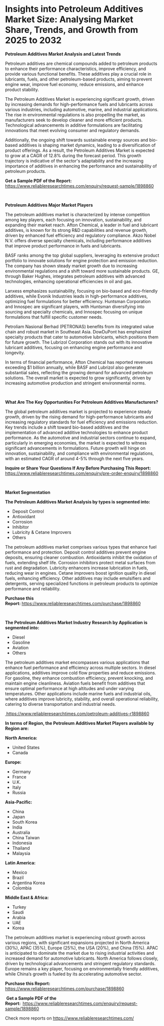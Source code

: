 <p><h1>Insights into Petroleum Additives Market Size: Analysing Market Share, Trends, and Growth from 2025 to 2032</h1></p><p><strong>Petroleum Additives Market Analysis and Latest Trends</strong></p>
<p><p>Petroleum additives are chemical compounds added to petroleum products to enhance their performance characteristics, improve efficiency, and provide various functional benefits. These additives play a crucial role in lubricants, fuels, and other petroleum-based products, aiming to prevent engine wear, improve fuel economy, reduce emissions, and enhance product stability.</p><p>The Petroleum Additives Market is experiencing significant growth, driven by increasing demands for high-performance fuels and lubricants across various industries, including automotive, marine, and industrial applications. The rise in environmental regulations is also propelling the market, as manufacturers seek to develop cleaner and more efficient products. Technological advancements in additive formulations are facilitating innovations that meet evolving consumer and regulatory demands.</p><p>Additionally, the ongoing shift towards sustainable energy sources and bio-based additives is shaping market dynamics, leading to a diversification of product offerings. As a result, the Petroleum Additives Market is expected to grow at a CAGR of 12.8% during the forecast period. This growth trajectory is indicative of the sector's adaptability and the increasing importance of additives in enhancing the performance and sustainability of petroleum products.</p></p>
<p><strong>Get a Sample PDF of the Report:&nbsp;</strong> <a href="https://www.reliableresearchtimes.com/enquiry/request-sample/1898860?utm_campaign=2997&utm_medium=2&utm_source=Github&utm_content=ia&utm_term=31032025&utm_id=petroleum-additives">https://www.reliableresearchtimes.com/enquiry/request-sample/1898860</a></p>
<p>&nbsp;</p>
<p><strong>Petroleum Additives Major Market Players</strong></p>
<p><p>The petroleum additives market is characterized by intense competition among key players, each focusing on innovation, sustainability, and expanding their market reach. Afton Chemical, a leader in fuel and lubricant additives, is known for its strong R&D capabilities and revenue growth, driven by enhanced fuel efficiency and regulatory compliance. Akzo Nobel N.V. offers diverse specialty chemicals, including performance additives that improve product performance in fuels and lubricants.</p><p>BASF ranks among the top global suppliers, leveraging its extensive product portfolio to innovate solutions for engine protection and emission reduction. The company has shown steady market growth due to increasing environmental regulations and a shift toward more sustainable products. GE, through Baker Hughes, integrates petroleum additives with advanced technologies, enhancing operational efficiencies in oil and gas.</p><p>Lanxess emphasizes sustainability, focusing on bio-based and eco-friendly additives, while Evonik Industries leads in high-performance additives, optimizing fuel formulations for better efficiency. Huntsman Corporation and Innospec are significant players, with Huntsman diversifying into sourcing and specialty chemicals, and Innospec focusing on unique formulations that fulfill specific customer needs.</p><p>Petroliam Nasional Berhad (PETRONAS) benefits from its integrated value chain and robust market in Southeast Asia. DowDuPont has emphasized specialty products that cater to automotive lubricants, which positions them for future growth. The Lubrizol Corporation stands out with its innovative lubricant additives, focusing on enhancing engine performance and longevity.</p><p>In terms of financial performance, Afton Chemical has reported revenues exceeding $1 billion annually, while BASF and Lubrizol also generate substantial sales, reflecting the growing demand for advanced petroleum solutions. The overall market is expected to grow significantly, driven by increasing automotive production and stringent environmental norms.</p></p>
<p>&nbsp;</p>
<p><strong>What Are The Key Opportunities For Petroleum Additives Manufacturers?</strong></p>
<p><p>The global petroleum additives market is projected to experience steady growth, driven by the rising demand for high-performance lubricants and increasing regulatory standards for fuel efficiency and emissions reduction. Key trends include a shift toward bio-based additives and the implementation of advanced additive technologies to enhance product performance. As the automotive and industrial sectors continue to expand, particularly in emerging economies, the market is expected to witness significant advancements in formulations. Future growth will hinge on innovation, sustainability, and compliance with environmental regulations, with an estimated CAGR of around 4-5% through the next five years.</p></p>
<p><strong>Inquire or Share Your Questions If Any Before Purchasing This Report:</strong> <a href="https://www.reliableresearchtimes.com/enquiry/pre-order-enquiry/1898860?utm_campaign=2997&utm_medium=2&utm_source=Github&utm_content=ia&utm_term=31032025&utm_id=petroleum-additives">https://www.reliableresearchtimes.com/enquiry/pre-order-enquiry/1898860</a></p>
<p>&nbsp;</p>
<p><strong>Market Segmentation</strong></p>
<p><strong>The Petroleum Additives Market Analysis by types is segmented into:</strong></p>
<p><ul><li>Deposit Control</li><li>Antioxidant</li><li>Corrosion</li><li>Inhibitor</li><li>Lubricity & Cetane Improvers</li><li>Others</li></ul></p>
<p><p>The petroleum additives market comprises various types that enhance fuel performance and protection. Deposit control additives prevent engine deposits, ensuring cleaner combustion. Antioxidants inhibit the oxidation of fuels, extending shelf life. Corrosion inhibitors protect metal surfaces from rust and degradation. Lubricity enhancers increase lubrication in fuels, reducing wear in engines. Cetane improvers boost ignition quality in diesel fuels, enhancing efficiency. Other additives may include emulsifiers and detergents, serving specialized functions in petroleum products to optimize performance and reliability.</p></p>
<p><strong>Purchase this Report:&nbsp;</strong><a href="https://www.reliableresearchtimes.com/purchase/1898860?utm_campaign=2997&utm_medium=2&utm_source=Github&utm_content=ia&utm_term=31032025&utm_id=petroleum-additives">https://www.reliableresearchtimes.com/purchase/1898860</a></p>
<p>&nbsp;</p>
<p><strong>The Petroleum Additives Market Industry Research by Application is segmented into:</strong></p>
<p><ul><li>Diesel</li><li>Gasoline</li><li>Aviation</li><li>Others</li></ul></p>
<p><p>The petroleum additives market encompasses various applications that enhance fuel performance and efficiency across multiple sectors. In diesel applications, additives improve cold flow properties and reduce emissions. For gasoline, they enhance combustion efficiency, prevent knocking, and maintain engine cleanliness. Aviation fuels benefit from additives that ensure optimal performance at high altitudes and under varying temperatures. Other applications include marine fuels and industrial oils, where additives improve lubricity, stability, and overall operational reliability, catering to diverse transportation and industrial needs.</p></p>
<p><a href="https://www.reliableresearchtimes.com/petroleum-additives-r1898860?utm_campaign=2997&utm_medium=2&utm_source=Github&utm_content=ia&utm_term=31032025&utm_id=petroleum-additives">&nbsp;https://www.reliableresearchtimes.com/petroleum-additives-r1898860</a></p>
<p><strong>In terms of Region, the Petroleum Additives Market Players available by Region are:</strong></p>
<p>
    <p> <strong> North America: </strong>
        <ul>
            <li>United States</li>
            <li>Canada</li>
        </ul>
        </p> 
    <p> <strong> Europe: </strong>
        <ul>
            <li>Germany</li>
            <li>France</li>
            <li>U.K.</li>
            <li>Italy</li>
            <li>Russia</li>
        </ul>
        </p> 
    <p> <strong> Asia-Pacific: </strong>
        <ul>
            <li>China</li>
            <li>Japan</li>
            <li>South Korea</li>
            <li>India</li>
            <li>Australia</li>
            <li>China Taiwan</li>
            <li>Indonesia</li>
            <li>Thailand</li>
            <li>Malaysia</li>
        </ul>
        </p> 
    <p> <strong> Latin America: </strong>
        <ul>
            <li>Mexico</li>
            <li>Brazil</li>
            <li>Argentina Korea</li>
            <li>Colombia</li>
        </ul>
        </p> 
    <p> <strong> Middle East & Africa: </strong>
        <ul>
            <li>Turkey</li>
            <li>Saudi</li>
            <li>Arabia</li>
            <li>UAE</li>
            <li>Korea</li>
        </ul>
    </p>
    </p>
<p><p>The petroleum additives market is experiencing robust growth across various regions, with significant expansions projected in North America (30%), APAC (35%), Europe (25%), the USA (20%), and China (15%). APAC is anticipated to dominate the market due to rising industrial activities and increased demand for automotive lubricants. North America follows closely, driven by technological advancements and stringent regulatory standards. Europe remains a key player, focusing on environmentally friendly additives, while China’s growth is fueled by its accelerating automotive sector.</p></p>
<p><strong>Purchase this Report: </strong><a href="https://www.reliableresearchtimes.com/purchase/1898860?utm_campaign=2997&utm_medium=2&utm_source=Github&utm_content=ia&utm_term=31032025&utm_id=petroleum-additives">https://www.reliableresearchtimes.com/purchase/1898860</a></p>
<p>&nbsp;<strong>Get a Sample PDF of the Report:&nbsp;&nbsp;</strong><a href="https://www.reliableresearchtimes.com/enquiry/request-sample/1898860?utm_campaign=2997&utm_medium=2&utm_source=Github&utm_content=ia&utm_term=31032025&utm_id=petroleum-additives">https://www.reliableresearchtimes.com/enquiry/request-sample/1898860</a></p>
<p><strong></strong></p>
<p>Check more reports on <a href="https://www.reliableresearchtimes.com/?utm_campaign=2997&utm_medium=2&utm_source=Github&utm_content=ia&utm_term=31032025&utm_id=petroleum-additives">https://www.reliableresearchtimes.com/</a></p>